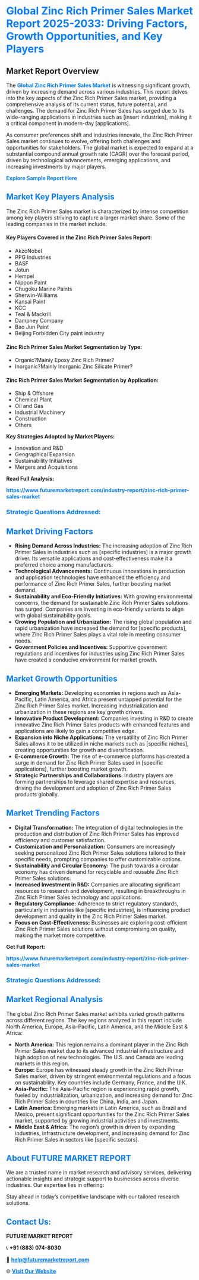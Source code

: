 <h1 style="color: #007BFF;">Global Zinc Rich Primer Sales Market Report 2025-2033: Driving Factors, Growth Opportunities, and Key Players</h1>

<section id="overview">
<h2>Market Report Overview</h2>
<p>The <a href="https://www.futuremarketreport.com/industry-report/zinc-rich-primer-sales-market" style="color: #007BFF; text-decoration: none;"><strong>Global Zinc Rich Primer Sales Market</strong></a> is witnessing significant growth, driven by increasing demand across various industries. This report delves into the key aspects of the Zinc Rich Primer Sales market, providing a comprehensive analysis of its current status, future potential, and challenges. The demand for Zinc Rich Primer Sales has surged due to its wide-ranging applications in industries such as [insert industries], making it a critical component in modern-day [applications].</p>
<p>As consumer preferences shift and industries innovate, the Zinc Rich Primer Sales market continues to evolve, offering both challenges and opportunities for stakeholders. The global market is expected to expand at a substantial compound annual growth rate (CAGR) over the forecast period, driven by technological advancements, emerging applications, and increasing investments by major players.</p>
</section>

<section id="overview">
<p><a href="https://www.futuremarketreport.com/request-sample/reportId=105371" style="color: #007BFF; text-decoration: none;"><strong>Explore Sample Report Here</strong></a></p>
</section>

<section id="key-players">
<h2 style="color: #007BFF;">Market Key Players Analysis</h2>
<p>The Zinc Rich Primer Sales market is characterized by intense competition among key players striving to capture a larger market share. Some of the leading companies in the market include:</p>
<h4>Key Players Covered in the Zinc Rich Primer Sales Report:</h4>
<ul><li>AkzoNobel</li><li>PPG Industries</li><li>BASF</li><li>Jotun</li><li>Hempel</li><li>Nippon Paint</li><li>Chugoku Marine Paints</li><li>Sherwin-Williams</li><li>Kansai Paint</li><li>KCC</li><li>Teal &amp; Mackrill</li><li>Dampney Company</li><li>Bao Jun Paint</li><li>Beijing Forbidden City paint industry</li></ul>
<h4>Zinc Rich Primer Sales Market Segmentation by Type:</h4>
<ul><li>Organic?Mainiy Epoxy Zinc Rich Primer?</li><li>Inorganic?Mainly Inorganic Zinc Silicate Primer?</li></ul>

<h4>Zinc Rich Primer Sales Market Segmentation by Application:</h4>
<ul><li>Ship &amp; Offshore</li><li>Chemical Plant</li><li>Oil and Gas</li><li>Industrial Machinery</li><li>Construction</li><li>Others</li></ul>
<p><strong>Key Strategies Adopted by Market Players:</strong></p>
<ul>
<li>Innovation and R&D</li>
<li>Geographical Expansion</li>
<li>Sustainability Initiatives</li>
<li>Mergers and Acquisitions</li>
</ul>
</section>

<section>
<p><strong>Read Full Analysis: </strong></p><a href="https://www.futuremarketreport.com/industry-report/zinc-rich-primer-sales-market" style="color: #007BFF; text-decoration: none;"><strong>https://www.futuremarketreport.com/industry-report/zinc-rich-primer-sales-market</strong></a>
<h3 style="color: #007BFF;">Strategic Questions Addressed:</h3>
</section>

<section id="driving-factors">
<h2 style="color: #007BFF;">Market Driving Factors</h2>
<ul>
<li><strong>Rising Demand Across Industries:</strong> The increasing adoption of Zinc Rich Primer Sales in industries such as [specific industries] is a major growth driver. Its versatile applications and cost-effectiveness make it a preferred choice among manufacturers.</li>
<li><strong>Technological Advancements:</strong> Continuous innovations in production and application technologies have enhanced the efficiency and performance of Zinc Rich Primer Sales, further boosting market demand.</li>
<li><strong>Sustainability and Eco-Friendly Initiatives:</strong> With growing environmental concerns, the demand for sustainable Zinc Rich Primer Sales solutions has surged. Companies are investing in eco-friendly variants to align with global sustainability goals.</li>
<li><strong>Growing Population and Urbanization:</strong> The rising global population and rapid urbanization have increased the demand for [specific products], where Zinc Rich Primer Sales plays a vital role in meeting consumer needs.</li>
<li><strong>Government Policies and Incentives:</strong> Supportive government regulations and incentives for industries using Zinc Rich Primer Sales have created a conducive environment for market growth.</li>
</ul>
</section>

<section id="growth-opportunities">
<h2 style="color: #007BFF;">Market Growth Opportunities</h2>
<ul>
<li><strong>Emerging Markets:</strong> Developing economies in regions such as Asia-Pacific, Latin America, and Africa present untapped potential for the Zinc Rich Primer Sales market. Increasing industrialization and urbanization in these regions are key growth drivers.</li>
<li><strong>Innovative Product Development:</strong> Companies investing in R&D to create innovative Zinc Rich Primer Sales products with enhanced features and applications are likely to gain a competitive edge.</li>
<li><strong>Expansion into Niche Applications:</strong> The versatility of Zinc Rich Primer Sales allows it to be utilized in niche markets such as [specific niches], creating opportunities for growth and diversification.</li>
<li><strong>E-commerce Growth:</strong> The rise of e-commerce platforms has created a surge in demand for Zinc Rich Primer Sales used in [specific applications], further boosting market growth.</li>
<li><strong>Strategic Partnerships and Collaborations:</strong> Industry players are forming partnerships to leverage shared expertise and resources, driving the development and adoption of Zinc Rich Primer Sales products globally.</li>
</ul>
</section>

<section id="trending-factors">
<h2 style="color: #007BFF;">Market Trending Factors</h2>
<ul>
<li><strong>Digital Transformation:</strong> The integration of digital technologies in the production and distribution of Zinc Rich Primer Sales has improved efficiency and customer satisfaction.</li>
<li><strong>Customization and Personalization:</strong> Consumers are increasingly seeking personalized Zinc Rich Primer Sales solutions tailored to their specific needs, prompting companies to offer customizable options.</li>
<li><strong>Sustainability and Circular Economy:</strong> The push towards a circular economy has driven demand for recyclable and reusable Zinc Rich Primer Sales solutions.</li>
<li><strong>Increased Investment in R&D:</strong> Companies are allocating significant resources to research and development, resulting in breakthroughs in Zinc Rich Primer Sales technology and applications.</li>
<li><strong>Regulatory Compliance:</strong> Adherence to strict regulatory standards, particularly in industries like [specific industries], is influencing product development and quality in the Zinc Rich Primer Sales market.</li>
<li><strong>Focus on Cost-Effectiveness:</strong> Businesses are exploring cost-efficient Zinc Rich Primer Sales solutions without compromising on quality, making the market more competitive.</li>
</ul>
</section>

<section>
<p><strong>Get Full Report: </strong></p><a href="https://www.futuremarketreport.com/industry-report/zinc-rich-primer-sales-market" style="color: #007BFF; text-decoration: none;"><strong>https://www.futuremarketreport.com/industry-report/zinc-rich-primer-sales-market</strong></a>
<h3 style="color: #007BFF;">Strategic Questions Addressed:</h3>
</section>


<section id="regional-analysis">
<h2 style="color: #007BFF;">Market Regional Analysis</h2>
<p>The global Zinc Rich Primer Sales market exhibits varied growth patterns across different regions. The key regions analyzed in this report include North America, Europe, Asia-Pacific, Latin America, and the Middle East & Africa:</p>
<ul>
<li><strong>North America:</strong> This region remains a dominant player in the Zinc Rich Primer Sales market due to its advanced industrial infrastructure and high adoption of new technologies. The U.S. and Canada are leading markets in this region.</li>
<li><strong>Europe:</strong> Europe has witnessed steady growth in the Zinc Rich Primer Sales market, driven by stringent environmental regulations and a focus on sustainability. Key countries include Germany, France, and the U.K.</li>
<li><strong>Asia-Pacific:</strong> The Asia-Pacific region is experiencing rapid growth, fueled by industrialization, urbanization, and increasing demand for Zinc Rich Primer Sales in countries like China, India, and Japan.</li>
<li><strong>Latin America:</strong> Emerging markets in Latin America, such as Brazil and Mexico, present significant opportunities for the Zinc Rich Primer Sales market, supported by growing industrial activities and investments.</li>
<li><strong>Middle East & Africa:</strong> The region’s growth is driven by expanding industries, infrastructure development, and increasing demand for Zinc Rich Primer Sales in sectors like [specific sectors].</li>
</ul>
</section>

<footer>
<h2 style="color: #007BFF;">About FUTURE MARKET REPORT</h2>
<p>We are a trusted name in market research and advisory services, delivering actionable insights and strategic support to businesses across diverse industries. Our expertise lies in offering:</p>

<p>Stay ahead in today’s competitive landscape with our tailored research solutions.</p>

<h2 style="color: #007BFF;">Contact Us:</h2>
<p><strong>FUTURE MARKET REPORT</strong></p>
<p>📞 <strong>+91 (883) 074-8030</strong></p>
<p>📧 <strong><a href="mailto:help@futuremarketreport.com" style="color: #007BFF;">help@futuremarketreport.com</a></strong></p>
<p>🌐 <strong><a href="https://www.futuremarketreport.com/" style="color: #007BFF;">Visit Our Website</a></strong></p>
</footer>